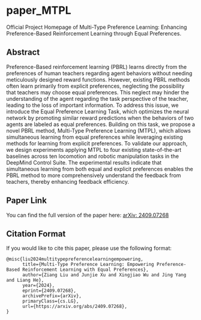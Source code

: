 # paper_MTPL
Official Project Homepage of Multi-Type Preference Learning: Enhancing Preference-Based Reinforcement Learning through Equal Preferences.

## Abstract
Preference-Based reinforcement learning (PBRL) learns directly from the preferences of human teachers regarding agent behaviors without needing meticulously designed reward functions. However, existing PBRL methods often learn primarily from explicit preferences, neglecting the possibility that teachers may choose equal preferences. This neglect may hinder the understanding of the agent regarding the task perspective of the teacher, leading to the loss of important information. To address this issue, we introduce the Equal Preference Learning Task, which optimizes the neural network by promoting similar reward predictions when the behaviors of two agents are labeled as equal preferences. Building on this task, we propose a novel PBRL method, Multi-Type Preference Learning (MTPL), which allows simultaneous learning from equal preferences while leveraging existing methods for learning from explicit preferences. To validate our approach, we design experiments applying MTPL to four existing state-of-the-art baselines across ten locomotion and robotic manipulation tasks in the DeepMind Control Suite. The experimental results indicate that simultaneous learning from both equal and explicit preferences enables the PBRL method to more comprehensively understand the feedback from teachers, thereby enhancing feedback efficiency. 

## Paper Link
You can find the full version of the paper here: [arXiv: 2409.07268](https://arxiv.org/abs/2409.07268)

## Citation Format
If you would like to cite this paper, please use the following format:
```
@misc{liu2024multitypepreferencelearningempowering,
      title={Multi-Type Preference Learning: Empowering Preference-Based Reinforcement Learning with Equal Preferences}, 
      author={Ziang Liu and Junjie Xu and Xingjiao Wu and Jing Yang and Liang He},
      year={2024},
      eprint={2409.07268},
      archivePrefix={arXiv},
      primaryClass={cs.LG},
      url={https://arxiv.org/abs/2409.07268}, 
}
```
